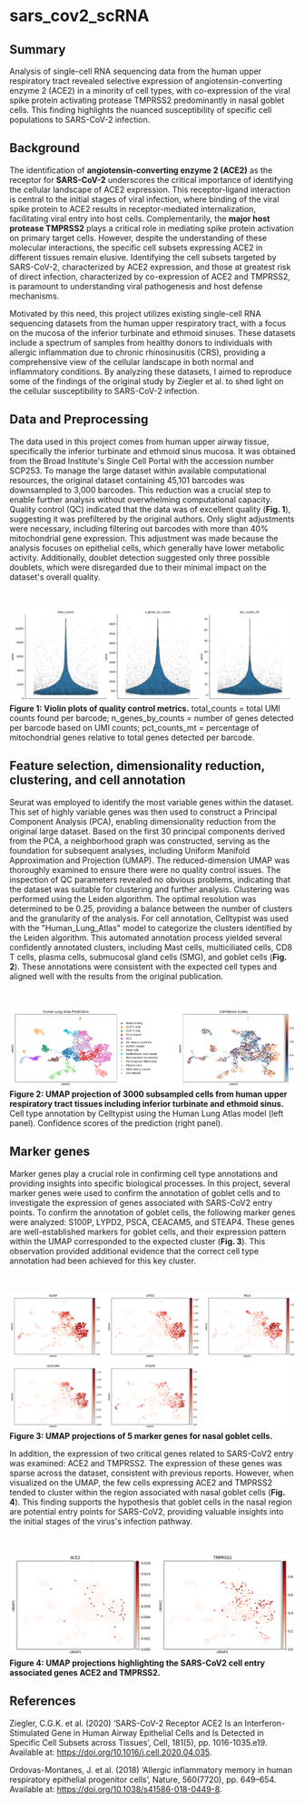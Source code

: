 # sars_cov2_scRNA

## Summary

Analysis of single-cell RNA sequencing data from the human upper respiratory tract revealed selective expression of angiotensin-converting enzyme 2 (ACE2) in a minority of cell types, with co-expression of the viral spike protein activating protease TMPRSS2 predominantly in nasal goblet cells. This finding highlights the nuanced susceptibility of specific cell populations to SARS-CoV-2 infection.

## Background

The identification of **angiotensin-converting enzyme 2 (ACE2)** as the receptor for **SARS-CoV-2** underscores the critical importance of identifying the cellular landscape of ACE2 expression. This receptor-ligand interaction is central to the initial stages of viral infection, where binding of the viral spike protein to ACE2 results in receptor-mediated internalization, facilitating viral entry into host cells. Complementarily, the **major host protease TMPRSS2** plays a critical role in mediating spike protein activation on primary target cells. However, despite the understanding of these molecular interactions, the specific cell subsets expressing ACE2 in different tissues remain elusive. Identifying the cell subsets targeted by SARS-CoV-2, characterized by ACE2 expression, and those at greatest risk of direct infection, characterized by co-expression of ACE2 and TMPRSS2, is paramount to understanding viral pathogenesis and host defense mechanisms.

Motivated by this need, this project utilizes existing single-cell RNA sequencing datasets from the human upper respiratory tract, with a focus on the mucosa of the inferior turbinate and ethmoid sinuses. These datasets include a spectrum of samples from healthy donors to individuals with allergic inflammation due to chronic rhinosinusitis (CRS), providing a comprehensive view of the cellular landscape in both normal and inflammatory conditions. By analyzing these datasets, I aimed to reproduce some of the findings of the original study by Ziegler et al. to shed light on the cellular susceptibility to SARS-CoV-2 infection.

## Data and Preprocessing

The data used in this project comes from human upper airway tissue, specifically the inferior turbinate and ethmoid sinus mucosa. It was obtained from the Broad Institute's Single Cell Portal with the accession number SCP253.
To manage the large dataset within available computational resources, the original dataset containing 45,101 barcodes was downsampled to 3,000 barcodes. This reduction was a crucial step to enable further analysis without overwhelming computational capacity.
Quality control (QC) indicated that the data was of excellent quality (**Fig. 1**), suggesting it was prefiltered by the original authors. Only slight adjustments were necessary, including filtering out barcodes with more than 40% mitochondrial gene expression. This adjustment was made because the analysis focuses on epithelial cells, which generally have lower metabolic activity. Additionally, doublet detection suggested only three possible doublets, which were disregarded due to their minimal impact on the dataset's overall quality.

<br></br>
![Fig. 1](figures/qc_plot.png)
**Figure 1: Violin plots of quality control metrics.** total_counts = total UMI counts found per barcode; n_genes_by_counts = number of genes detected per barcode based on UMI counts; pct_counts_mt = percentage of mitochondrial genes relative to total genes detected per barcode.

## Feature selection, dimensionality reduction, clustering, and cell annotation

Seurat was employed to identify the most variable genes within the dataset. This set of highly variable genes was then used to construct a Principal Component Analysis (PCA), enabling dimensionality reduction from the original large dataset.
Based on the first 30 principal components derived from the PCA, a neighborhood graph was constructed, serving as the foundation for subsequent analyses, including Uniform Manifold Approximation and Projection (UMAP).
The reduced-dimension UMAP was thoroughly examined to ensure there were no quality control issues. The inspection of QC parameters revealed no obvious problems, indicating that the dataset was suitable for clustering and further analysis.
Clustering was performed using the Leiden algorithm. The optimal resolution was determined to be 0.25, providing a balance between the number of clusters and the granularity of the analysis.
For cell annotation, Celltypist was used with the "Human_Lung_Atlas" model to categorize the clusters identified by the Leiden algorithm. This automated annotation process yielded several confidently annotated clusters, including Mast cells, multiciliated cells, CD8 T cells, plasma cells, submucosal gland cells (SMG), and goblet cells (**Fig. 2**). These annotations were consistent with the expected cell types and aligned well with the results from the original publication.

<br></br>
![Fig. 2](figures/umap_predictions.png)
**Figure 2: UMAP projection of 3000 subsampled cells from human upper respiratory tract tissues including inferior turbinate and ethmoid sinus.** Cell type annotation by Celltypist using the Human Lung Atlas model (left panel). Confidence scores of the prediction (right panel).

## Marker genes

Marker genes play a crucial role in confirming cell type annotations and providing insights into specific biological processes. In this project, several marker genes were used to confirm the annotation of goblet cells and to investigate the expression of genes associated with SARS-CoV2 entry points.
To confirm the annotation of goblet cells, the following marker genes were analyzed: S100P, LYPD2, PSCA, CEACAM5, and STEAP4. These genes are well-established markers for goblet cells, and their expression pattern within the UMAP corresponded to the expected cluster (**Fig. 3**). This observation provided additional evidence that the correct cell type annotation had been achieved for this key cluster.

<br></br>
![Fig. 3](figures/umap_markers.png)
**Figure 3: UMAP projections of 5 marker genes for nasal goblet cells.**

In addition, the expression of two critical genes related to SARS-CoV2 entry was examined: ACE2 and TMPRSS2. The expression of these genes was sparse across the dataset, consistent with previous reports. However, when visualized on the UMAP, the few cells expressing ACE2 and TMPRSS2 tended to cluster within the region associated with nasal goblet cells (**Fig. 4**). This finding supports the hypothesis that goblet cells in the nasal region are potential entry points for SARS-CoV2, providing valuable insights into the initial stages of the virus's infection pathway.

<br></br>
![Fig. 4](figures/umap_ace2_tmprss2.png)
**Figure 4: UMAP projections highlighting the SARS-CoV2 cell entry associated genes ACE2 and TMPRSS2.**

## References

Ziegler, C.G.K. et al. (2020) ‘SARS-CoV-2 Receptor ACE2 Is an Interferon-Stimulated Gene in Human Airway Epithelial Cells and Is Detected in Specific Cell Subsets across Tissues’, Cell, 181(5), pp. 1016-1035.e19. Available at: https://doi.org/10.1016/j.cell.2020.04.035.

Ordovas-Montanes, J. et al. (2018) ‘Allergic inflammatory memory in human respiratory epithelial progenitor cells’, Nature, 560(7720), pp. 649–654. Available at: https://doi.org/10.1038/s41586-018-0449-8.
